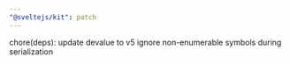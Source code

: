 ```yaml
---
"@sveltejs/kit": patch
---
```


chore(deps): update devalue to v5 ignore non-enumerable symbols during serialization
